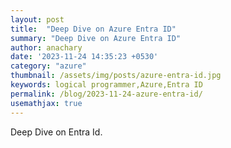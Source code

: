 ```yaml
---
layout: post
title:  "Deep Dive on Azure Entra ID"
summary: "Deep Dive on Azure Entra ID"
author: anachary
date: '2023-11-24 14:35:23 +0530'
category: "azure"
thumbnail: /assets/img/posts/azure-entra-id.jpg
keywords: logical programmer,Azure,Entra ID
permalink: /blog/2023-11-24-azure-entra-id/
usemathjax: true
---
```


Deep Dive on Entra Id.